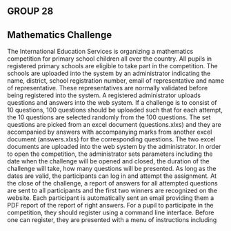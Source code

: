 ## GROUP 28 


## Mathematics Challenge 

The International Education Services is organizing a mathematics competition for primary school children all  over the country. All pupils in registered primary schools are eligible to take part in the competition. The  schools are uploaded into the system by an administrator indicating the name, district, school registration  number, email of representative and name of representative. These representatives are normally validated  before being registered into the system. A registered administrator uploads questions and answers into the  web system. If a challenge is to consist of 10 questions, 100 questions should be uploaded such that for each  attempt, the 10 questions are selected randomly from the 100 questions. The set questions are picked from  an excel document (questions.xlxs) and they are accompanied by answers with accompanying marks from another excel document (answers.xlxs) for the corresponding questions. The two excel documents are  uploaded into the web system by the administrator. In order to open the competition, the administrator sets  parameters including the date when the challenge will be opened and closed, the duration of the challenge  will take, how many questions will be presented. As long as the dates are valid, the participants can log in and attempt the assignment. At the close of the challenge, a report of answers for all attempted questions  are sent to all participants and the first two winners are recognized on the website. Each participant is  automatically sent an email providing them a PDF report of the report of right answers. 
For a pupil to participate in the competition, they should register using a command line interface. Before one  can register, they are presented with a menu of instructions including
